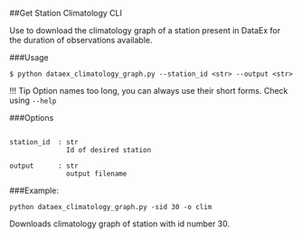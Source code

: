 ##Get Station Climatology CLI

Use to download the climatology graph of a station present in DataEx for the duration of observations available. 

###Usage
```
$ python dataex_climatology_graph.py --station_id <str> --output <str>

```


!!! Tip
    Option names too long, you can always use their short forms. Check using `--help`

###Options

```

station_id  : str
              Id of desired station

output      : str
              output filename
```

    
###Example:
```
python dataex_climatology_graph.py -sid 30 -o clim
```
Downloads climatology graph of station with id number 30. 


